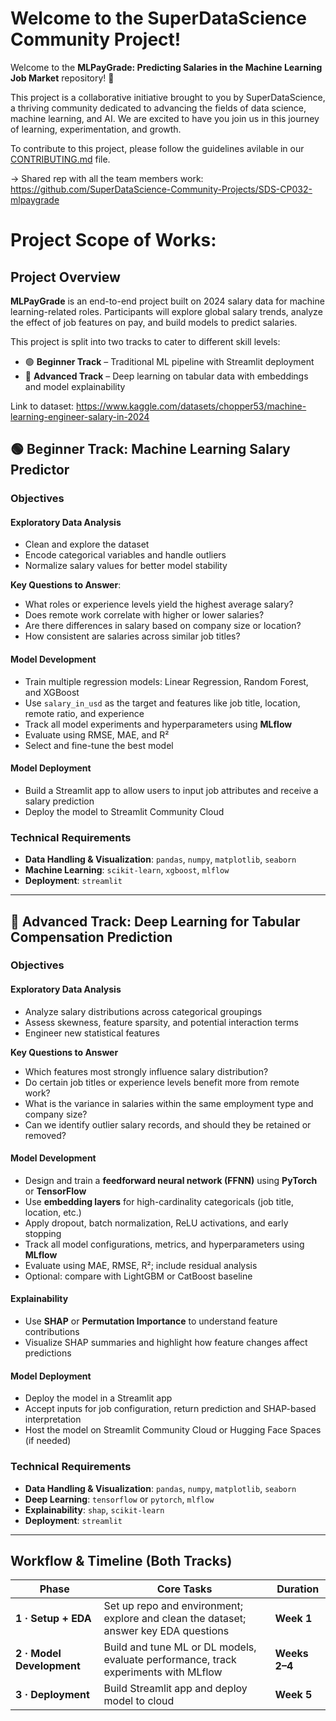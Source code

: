 # Welcome to the SuperDataScience Community Project!
Welcome to the **MLPayGrade: Predicting Salaries in the Machine Learning Job Market** repository! 🎉

This project is a collaborative initiative brought to you by SuperDataScience, a thriving community dedicated to advancing the fields of data science, machine learning, and AI. We are excited to have you join us in this journey of learning, experimentation, and growth.

To contribute to this project, please follow the guidelines avilable in our [CONTRIBUTING.md](CONTRIBUTING.md) file.


-> Shared rep with all the team members work: https://github.com/SuperDataScience-Community-Projects/SDS-CP032-mlpaygrade


# Project Scope of Works:

## Project Overview
**MLPayGrade** is an end-to-end project built on 2024 salary data for machine learning-related roles. Participants will explore global salary trends, analyze the effect of job features on pay, and build models to predict salaries.

This project is split into two tracks to cater to different skill levels:
- 🟢 **Beginner Track** – Traditional ML pipeline with Streamlit deployment
- 🔴 **Advanced Track** – Deep learning on tabular data with embeddings and model explainability

Link to dataset: https://www.kaggle.com/datasets/chopper53/machine-learning-engineer-salary-in-2024

## 🟢 Beginner Track: Machine Learning Salary Predictor

### Objectives
#### Exploratory Data Analysis
- Clean and explore the dataset
- Encode categorical variables and handle outliers
- Normalize salary values for better model stability

**Key Questions to Answer**:
- What roles or experience levels yield the highest average salary?
- Does remote work correlate with higher or lower salaries?
- Are there differences in salary based on company size or location?
- How consistent are salaries across similar job titles?

#### Model Development
- Train multiple regression models: Linear Regression, Random Forest, and XGBoost
- Use `salary_in_usd` as the target and features like job title, location, remote ratio, and experience
- Track all model experiments and hyperparameters using **MLflow**
- Evaluate using RMSE, MAE, and R²
- Select and fine-tune the best model

#### Model Deployment
- Build a Streamlit app to allow users to input job attributes and receive a salary prediction
- Deploy the model to Streamlit Community Cloud

### Technical Requirements
- **Data Handling & Visualization**: `pandas`, `numpy`, `matplotlib`, `seaborn`
- **Machine Learning**: `scikit-learn`, `xgboost`, `mlflow`
- **Deployment**: `streamlit`
---

## 🔴 Advanced Track: Deep Learning for Tabular Compensation Prediction

### Objectives
#### Exploratory Data Analysis
- Analyze salary distributions across categorical groupings
- Assess skewness, feature sparsity, and potential interaction terms
- Engineer new statistical features

**Key Questions to Answer**
- Which features most strongly influence salary distribution?
- Do certain job titles or experience levels benefit more from remote work?
- What is the variance in salaries within the same employment type and company size?
- Can we identify outlier salary records, and should they be retained or removed?

#### Model Development
- Design and train a **feedforward neural network (FFNN)** using **PyTorch** or **TensorFlow**
- Use **embedding layers** for high-cardinality categoricals (job title, location, etc.)
- Apply dropout, batch normalization, ReLU activations, and early stopping
- Track all model configurations, metrics, and hyperparameters using **MLflow**
- Evaluate using MAE, RMSE, R²; include residual analysis
- Optional: compare with LightGBM or CatBoost baseline

#### Explainability

- Use **SHAP** or **Permutation Importance** to understand feature contributions
- Visualize SHAP summaries and highlight how feature changes affect predictions

#### Model Deployment
- Deploy the model in a Streamlit app
- Accept inputs for job configuration, return prediction and SHAP-based interpretation
- Host the model on Streamlit Community Cloud or Hugging Face Spaces (if needed)

### Technical Requirements
- **Data Handling & Visualization**: `pandas`, `numpy`, `matplotlib`, `seaborn`
- **Deep Learning**: `tensorflow` or `pytorch`, `mlflow`
- **Explainability**: `shap`, `scikit-learn`
- **Deployment**: `streamlit`

---

## Workflow & Timeline (Both Tracks)

| Phase                     | Core Tasks                                                                           | Duration      |
| ------------------------- | ------------------------------------------------------------------------------------ | ------------- |
| **1 · Setup + EDA**       | Set up repo and environment; explore and clean the dataset; answer key EDA questions | **Week 1**    |
| **2 · Model Development** | Build and tune ML or DL models, evaluate performance, track experiments with MLflow  | **Weeks 2–4** |
| **3 · Deployment**        | Build Streamlit app and deploy model to cloud                                        | **Week 5**    |



